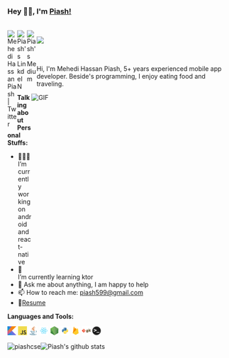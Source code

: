 ### Hey 👋🏽, I'm [Piash!](https://piashcse.github.io/) 

<br/>
<a href="https://twitter.com/piashcse">
  <img align="left" alt="Mehedi Hassan Piash | Twitter" width="22px" src="https://cdn.jsdelivr.net/npm/simple-icons@v3/icons/twitter.svg" />
</a>
<a href="https://www.linkedin.com/in/piashcse/">
  <img align="left" alt="Piash's LinkdeIN" width="22px" src="https://cdn.jsdelivr.net/npm/simple-icons@v3/icons/linkedin.svg" />
</a>
<a href="https://medium.com/@piashcse">
  <img align="left" alt="Piash's Medium" width="22px" src="https://cdn.jsdelivr.net/npm/simple-icons@v3/icons/medium.svg" />
</a>

![](https://visitor-badge.glitch.me/badge?page_id=piashcse)

<br />

Hi, I'm Mehedi Hassan Piash, 5+ years experienced mobile app developer. Beside's programming, I enjoy eating food and traveling.

  <img align="right" alt="GIF"  width="450px" height="400px" src="https://media.giphy.com/media/836HiJc7pgzy8iNXCn/giphy.gif" />
  
**Talking about Personal Stuffs:**

- 👨🏽‍💻 I’m currently working on android and react-native
- 🌱 I’m currently learning ktor
- 💬 Ask me about anything, I am happy to help
- 📫 How to reach me: piash599@gmail.com
- 📝[Resume](https://drive.google.com/file/d/1b2AUXt53xHHCv808oTkitmcLh5iPV9v6/view)

**Languages and Tools:**  

<code><img height="20" src="https://raw.githubusercontent.com/github/explore/80688e429a7d4ef2fca1e82350fe8e3517d3494d/topics/kotlin/kotlin.png"></code>
<code><img height="20" src="https://raw.githubusercontent.com/github/explore/80688e429a7d4ef2fca1e82350fe8e3517d3494d/topics/javascript/javascript.png"></code>
<code><img height="20" src="https://raw.githubusercontent.com/github/explore/5c058a388828bb5fde0bcafd4bc867b5bb3f26f3/topics/java/java.png"></code>
<code><img height="20" src="https://raw.githubusercontent.com/github/explore/80688e429a7d4ef2fca1e82350fe8e3517d3494d/topics/react/react.png"></code>
<code><img height="20" src="https://raw.githubusercontent.com/github/explore/80688e429a7d4ef2fca1e82350fe8e3517d3494d/topics/nodejs/nodejs.png"></code>
<code><img height="20" src="https://raw.githubusercontent.com/github/explore/80688e429a7d4ef2fca1e82350fe8e3517d3494d/topics/python/python.png"></code>
<code><img height="20" src="https://raw.githubusercontent.com/github/explore/80688e429a7d4ef2fca1e82350fe8e3517d3494d/topics/firebase/firebase.png"></code>
<code><img height="20" src="https://raw.githubusercontent.com/github/explore/80688e429a7d4ef2fca1e82350fe8e3517d3494d/topics/git/git.png"></code>
<code><img height="20" src="https://raw.githubusercontent.com/github/explore/80688e429a7d4ef2fca1e82350fe8e3517d3494d/topics/terminal/terminal.png"></code>

</bre>
<p><img align="left" src="https://github-readme-stats.vercel.app/api/top-langs/?username=piashcse&layout=compact&hide=html" alt="piashcse" /></p>

![Piash's github stats](https://github-readme-stats.vercel.app/api?username=piashcse&show_icons=true&hide_border=true)
